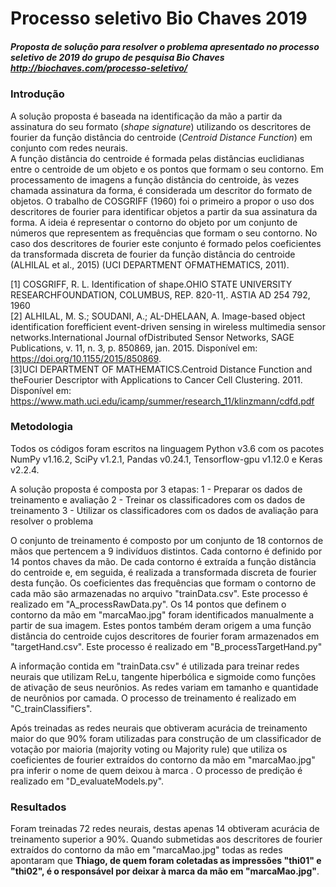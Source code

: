 # Processo seletivo Bio Chaves 2019
##### Proposta de solução para resolver o problema apresentado no processo seletivo de 2019 do grupo de pesquisa Bio Chaves <http://biochaves.com/processo-seletivo/>

### Introdução
A solução proposta é baseada na identificação da mão a partir da assinatura do seu formato (*shape signature*) utilizando os descritores de fourier da função distância do centroide (*Centroid Distance Function*) em conjunto com redes neurais.\
A função distância do centroide  é formada pelas distâncias euclidianas entre o centroide de um objeto e os pontos que formam o seu contorno. Em processamento de imagens a função distância do centroide, às vezes chamada assinatura da forma, é considerada um descritor do formato de objetos. O trabalho de COSGRIFF (1960) foi o primeiro a propor o uso dos descritores de fourier para identificar objetos a partir da sua assinatura da forma. A ideia é representar o contorno do objeto por um conjunto de números que representem as frequências que formam o seu contorno. No caso dos descritores de fourier este conjunto é formado pelos coeficientes da transformada discreta de fourier da função distância do centroide (ALHILAL et al., 2015) (UCI DEPARTMENT OFMATHEMATICS, 2011).

[1] COSGRIFF, R. L. Identification of shape.OHIO STATE UNIVERSITY RESEARCHFOUNDATION, COLUMBUS, REP. 820-11,. ASTIA AD 254 792, 1960\
[2] ALHILAL, M. S.; SOUDANI, A.; AL-DHELAAN, A. Image-based object identification forefficient event-driven sensing in wireless multimedia sensor networks.International Journal ofDistributed Sensor Networks, SAGE Publications, v. 11, n. 3, p. 850869, jan. 2015. Disponível em: <https://doi.org/10.1155/2015/850869>.\
[3]UCI DEPARTMENT OF MATHEMATICS.Centroid Distance Function and theFourier Descriptor with Applications to Cancer Cell Clustering. 2011. Disponível em: <https://www.math.uci.edu/icamp/summer/research_11/klinzmann/cdfd.pdf>


### Metodologia
Todos os códigos foram escritos na linguagem Python v3.6 com os pacotes NumPy v1.16.2, SciPy v1.2.1, Pandas v0.24.1, Tensorflow-gpu v1.12.0 e Keras v2.2.4.

A solução proposta é composta por 3 etapas:
1 - Preparar os dados de treinamento e avaliação
2 - Treinar os classificadores com os dados de treinamento
3 - Utilizar os classificadores com os dados de avaliação para resolver o problema

O conjunto de treinamento é composto por um conjunto de 18 contornos de mãos que pertencem a 9 indivíduos distintos. Cada contorno é definido por 14 pontos chaves da mão. De cada contorno é extraída a função distância do centroide e, em seguida, é realizada a transformada discreta de fourier desta função. Os coeficientes das frequências que formam o contorno de cada mão são armazenadas no arquivo "trainData.csv". Este processo é realizado em "A_processRawData.py". Os 14 pontos que definem o contorno da mão em "marcaMao.jpg" foram identificados manualmente a partir de sua imagem. Estes pontos também deram origem a uma função distância do centroide cujos descritores de fourier foram armazenados em "targetHand.csv". Este processo é realizado em "B_processTargetHand.py"

A informação contida em "trainData.csv" é utilizada para treinar redes neurais que utilizam ReLu, tangente hiperbólica e sigmoide como funções de ativação de seus neurônios. As redes variam em tamanho e quantidade de neurônios por camada. O processo de treinamento é realizado em "C_trainClassifiers".

Após treinadas as redes neurais que obtiveram acurácia de treinamento maior do que 90% foram utilizadas para construção de um classificador de votação por maioria (majority voting ou Majority rule) que utiliza os coeficientes de fourier extraídos do contorno da mão em "marcaMao.jpg" pra inferir o nome de quem deixou à marca . O processo de predição é realizado em "D_evaluateModels.py".

### Resultados
Foram treinadas 72 redes neurais, destas apenas 14 obtiveram acurácia de treinamento superior a 90%. Quando submetidas aos descritores de fourier extraídos do contorno da mão em "marcaMao.jpg" todas as redes apontaram que **Thiago, de quem foram coletadas as impressões "thi01" e "thi02", é o responsável por deixar à marca da mão em "marcaMao.jpg"**.